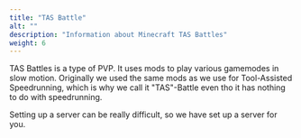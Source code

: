 ```yaml
---
title: "TAS Battle"
alt: ""
description: "Information about Minecraft TAS Battles"
weight: 6
---
```

TAS Battles is a type of PVP. It uses mods to play various gamemodes in slow motion. Originally we used the same mods as we use for Tool-Assisted Speedrunning, which is why we call it "TAS"-Battle even tho it has nothing to do with speedrunning.  
  
Setting up a server can be really difficult, so we have set up a server for you.  
